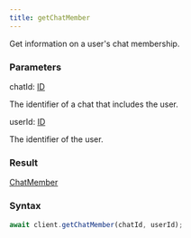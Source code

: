 ```yaml
---
title: getChatMember
---
```


Get information on a user's chat membership.


### Parameters 

<div class="flex flex-col gap-3"><div><div class="font-mono"><span class="font-bold">chatId</span><span class="opacity-50">:</span> <a href="/gh/types/id"  >ID</a></div><div class="pl-3"><div class="no-margin">

The identifier of a chat that includes the user.

</div></div></div><div><div class="font-mono"><span class="font-bold">userId</span><span class="opacity-50">:</span> <a href="/gh/types/id"  >ID</a></div><div class="pl-3"><div class="no-margin">

The identifier of the user.

</div></div></div></div>

### Result 

<div class="font-mono"><a href="/gh/types/chatmember"  >ChatMember</a></div>

### Syntax

```ts
await client.getChatMember(chatId, userId);
```



